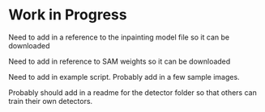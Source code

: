 # Work in Progress

Need to add in a reference to the inpainting model file so it can be downloaded

Need to add in reference to SAM weights so it can be downloaded

Need to add in example script. Probably add in a few sample images.

Probably should add in a readme for the detector folder so that others can train their own detectors. 
